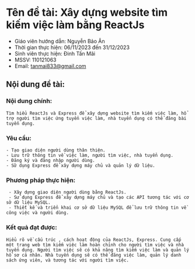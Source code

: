 # Tên đề tài: Xây dựng website tìm kiếm việc làm bằng ReactJs

* Giáo viên hướng dẫn: Nguyễn Bảo Ân
* Thời gian thực hiện: 06/11/2023 đến 31/12/2023
* Sinh viên thực hiện: Đinh Tấn Mãi       
* MSSV: 110121063
* Email: tanmai833@gmail.com


## Nội dung đề tài:
### Nội dung chính:
    Tìm hiểu ReactJs và Express để xây dựng website tìm kiếm việc làm, hổ trợ người tìm việc ứng tuyển việc làm, nhà tuyển dụng có thể đăng bài tuyển dụng. 
### Yêu cầu: 
    - Tạo giao diện người dùng thân thiện.
    - Lưu trữ thông tin về việc làm, người tìm việc, nhà tuyển dụng.
    - Đăng ký và đăng nhập người dùng.
    - Sữ dụng Express để xây dựng máy chủ và quản lý dữ liệu.
### Phương pháp thực hiện: 
     - Xây dựng giao diện người dùng bằng ReactJs.
     - Sử dụng Express để xây dựng máy chủ và tạo các API tương tác với cơ sở dữ liệu MySQL.
     - Thiết kế và triển khai cơ sở dữ liệu MySQL để lưu trữ thông tin về công việc và người dùng.
### Kết quả đạt được:
    Hiểu rõ về cấu trúc , cách hoạt động của ReactJs, Express. Cung cấp một trang web tìm kiếm việc làm hoàn chỉnh cho người tìm việc và nhà tuyển dụng. Người tìm việc sẽ có khả năng tìm kiếm việc làm và quản lý hồ sơ cá nhân. Nhà tuyển dụng sẽ có thể đăng việc làm, quản lý danh sách ứng viên, và tương tác với người tìm việc.
